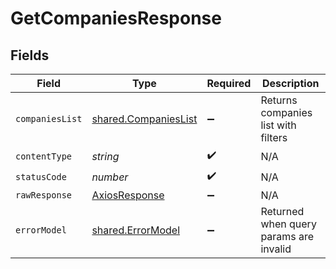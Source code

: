 # GetCompaniesResponse


## Fields

| Field                                                        | Type                                                         | Required                                                     | Description                                                  |
| ------------------------------------------------------------ | ------------------------------------------------------------ | ------------------------------------------------------------ | ------------------------------------------------------------ |
| `companiesList`                                              | [shared.CompaniesList](../../models/shared/companieslist.md) | :heavy_minus_sign:                                           | Returns companies list with filters                          |
| `contentType`                                                | *string*                                                     | :heavy_check_mark:                                           | N/A                                                          |
| `statusCode`                                                 | *number*                                                     | :heavy_check_mark:                                           | N/A                                                          |
| `rawResponse`                                                | [AxiosResponse](https://axios-http.com/docs/res_schema)      | :heavy_minus_sign:                                           | N/A                                                          |
| `errorModel`                                                 | [shared.ErrorModel](../../models/shared/errormodel.md)       | :heavy_minus_sign:                                           | Returned when query params are invalid                       |